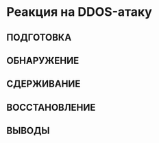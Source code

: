 # Реакция на DDOS-атаку

## ПОДГОТОВКА

## ОБНАРУЖЕНИЕ

## СДЕРЖИВАНИЕ

## ВОССТАНОВЛЕНИЕ

## ВЫВОДЫ
